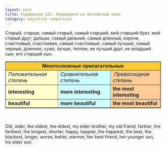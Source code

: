 ```yaml
---
layout: post
title: Упражнение 125. Переведите на английский язык.
category: adjective comparsion
---
```

<section class="question">
Старый, старше, самый старый, самый старший, мой старший брат, мой старый друг, дальше, самый дальний, самый длинный, короче, счастливый, счастливее, самый счастливый, самый лучший, самый черный, длиннее, хуже, лучше, теплее, ее лучший друг, ее младший сын, его старший сын.
<table style="text-align: left; margin-left: auto; margin-right: auto;" border="1" cellpadding="5" cellspacing="0"><tbody>
<tr style="background-color: rgb(255, 204, 51); font-weight: bold;" align="center">
<td colspan="3" rowspan="1">Многосложные
прилагательные</td>
    </tr>
<tr>
<td style="background-color: rgb(255, 255, 204); font-style: italic;">Положительная
степень</td>
      <td style="background-color: rgb(204, 255, 255); font-style: italic;">Сравнительная
степень</td>
      <td style="background-color: rgb(255, 204, 153);"> <span style="font-style: italic;" class="rules">Превосходная степень</span>
</td>
    </tr>
<tr>
<td style="background-color: rgb(255, 255, 204); font-weight: bold;">interesting
      </td>
      <td style="background-color: rgb(204, 255, 255); font-weight: bold;">more interesting</td>
      <td style="background-color: rgb(255, 204, 153); font-weight: bold;">the
most interesting</td>
    </tr>
<tr>
<td style="background-color: rgb(255, 255, 204); font-weight: bold;">beautiful</td>
      <td style="background-color: rgb(204, 255, 255); font-weight: bold;">more
beautiful</td>
      <td style="background-color: rgb(255, 204, 153); font-weight: bold;">the
most beautiful</td>
    </tr>
</tbody></table>
<br><br>
</section>

<section class="answer">
Old, older, the oldest, the eldest, my elder brother, my old friend, farther, the farthest, the longest, shorter, happy, happier, the happiest, the best, the blackest, longer, worse, better, warmer, her best friend, her younger son, his elder son.
</section>